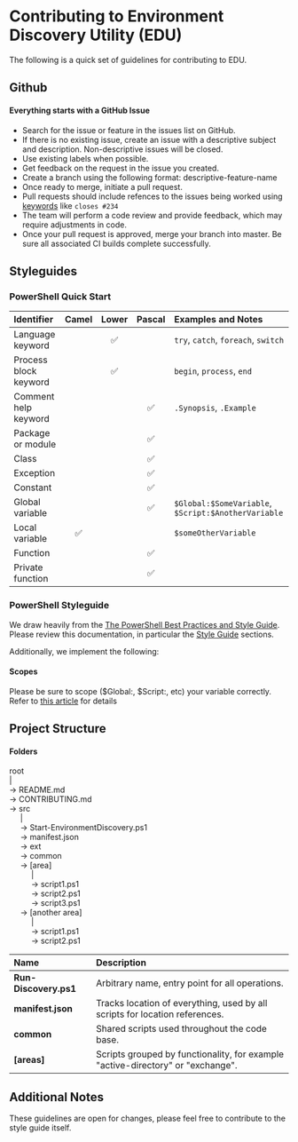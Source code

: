 
# Contributing to Environment Discovery Utility (EDU)

The following is a quick set of guidelines for contributing to EDU.

## Github

#### **Everything starts with a GitHub Issue**

* Search for the issue or feature in the issues list on GitHub.
* If there is no existing issue, create an issue with a descriptive subject and description.  Non-descriptive issues will be closed.
* Use existing labels when possible.
* Get feedback on the request in the issue you created.
* Create a branch using the following format: descriptive-feature-name
* Once ready to merge, initiate a pull request.
* Pull requests should include refences to the issues being worked using [keywords](https://help.github.com/articles/closing-issues-using-keywords/) like `closes #234`
* The team will perform a code review and provide feedback, which may require adjustments in code.
* Once your pull request is approved, merge your branch into master.  Be sure all associated CI builds complete successfully.

## Styleguides

### PowerShell Quick Start

| Identifier            | Camel   | Lower  | Pascal | Examples and Notes |
|:--------------------- |:-------:|:------:|:------:|:------------------ |
| Language keyword      |  | :white_check_mark: |  | `try`, `catch`, `foreach`, `switch` |
| Process block keyword |  | :white_check_mark: |  | `begin`, `process`, `end` |
| Comment help keyword  |  |  | :white_check_mark: | `.Synopsis`, `.Example` |
| Package or module     |  |  | :white_check_mark: |  |
| Class                 |  |  | :white_check_mark: |  |
| Exception             |  |  | :white_check_mark: |  |
| Constant              |  |  | :white_check_mark: |  |
| Global variable       |  |  | :white_check_mark: | `$Global:$SomeVariable`, `$Script:$AnotherVariable` |
| Local variable        | :white_check_mark: |  |  | `$someOtherVariable` |
| Function              |  |  | :white_check_mark: |  |
| Private function      |  |  | :white_check_mark: |  |

### PowerShell Styleguide

We draw heavily from the [The PowerShell Best Practices and Style Guide](https://github.com/PoshCode/PowerShellPracticeAndStyle).  Please review this documentation, in particular the [Style Guide](https://github.com/PoshCode/PowerShellPracticeAndStyle/blob/master/Style-Guide/Introduction.md) sections.

Additionally, we implement the following:

#### Scopes

Please be sure to scope ($Global:, $Script:, etc) your variable correctly.  Refer to [this article](https://docs.microsoft.com/en-us/powershell/module/microsoft.powershell.core/about/about_scopes?view=powershell-6&viewFallbackFrom=powershell-Microsoft.PowerShell.Core) for details

## Project Structure

#### Folders

root<br>
|<br>
-> README.md<br>
-> CONTRIBUTING.md<br>
-> src<br>
&nbsp;&nbsp;&nbsp;&nbsp;&nbsp;|<br>
&nbsp;&nbsp;&nbsp;&nbsp;&nbsp;-> Start-EnvironmentDiscovery.ps1<br>
&nbsp;&nbsp;&nbsp;&nbsp;&nbsp;-> manifest.json<br>
&nbsp;&nbsp;&nbsp;&nbsp;&nbsp;-> ext<br>
&nbsp;&nbsp;&nbsp;&nbsp;&nbsp;-> common<br>
&nbsp;&nbsp;&nbsp;&nbsp;&nbsp;-> [area]<br>
&nbsp;&nbsp;&nbsp;&nbsp;&nbsp;&nbsp;&nbsp;&nbsp;&nbsp;&nbsp;|<br>
&nbsp;&nbsp;&nbsp;&nbsp;&nbsp;&nbsp;&nbsp;&nbsp;&nbsp;&nbsp;-> script1.ps1<br>
&nbsp;&nbsp;&nbsp;&nbsp;&nbsp;&nbsp;&nbsp;&nbsp;&nbsp;&nbsp;-> script2.ps1<br>
&nbsp;&nbsp;&nbsp;&nbsp;&nbsp;&nbsp;&nbsp;&nbsp;&nbsp;&nbsp;-> script3.ps1<br>
&nbsp;&nbsp;&nbsp;&nbsp;&nbsp;-> [another area]<br>
&nbsp;&nbsp;&nbsp;&nbsp;&nbsp;&nbsp;&nbsp;&nbsp;&nbsp;&nbsp;|<br>
&nbsp;&nbsp;&nbsp;&nbsp;&nbsp;&nbsp;&nbsp;&nbsp;&nbsp;&nbsp;-> script1.ps1<br>
&nbsp;&nbsp;&nbsp;&nbsp;&nbsp;&nbsp;&nbsp;&nbsp;&nbsp;&nbsp;-> script2.ps1<br>

| Name           | Description     |
|:------------- |:------------- |
| **Run-Discovery.ps1**      | Arbitrary name, entry point for all operations. |
| **manifest.json**      | Tracks location of everything, used by all scripts for location references. |
| **common**      | Shared scripts used throughout the code base. |
| **[areas]**    | Scripts grouped by functionality, for example "active-directory" or "exchange". |

## Additional Notes

These guidelines are open for changes, please feel free to contribute to the style guide itself.
